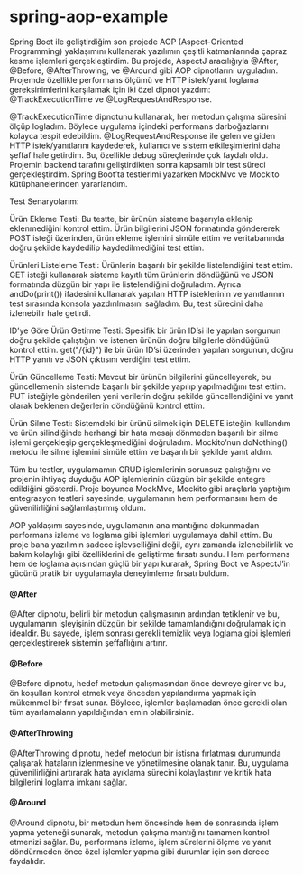 # spring-aop-example

Spring Boot ile geliştirdiğim son projede AOP (Aspect-Oriented Programming) yaklaşımını kullanarak yazılımın çeşitli katmanlarında çapraz kesme işlemleri gerçekleştirdim. Bu projede, AspectJ aracılığıyla @After, @Before, @AfterThrowing, ve @Around gibi AOP dipnotlarını uyguladım. Projemde özellikle performans ölçümü ve HTTP istek/yanıt loglama gereksinimlerini karşılamak için iki özel dipnot yazdım: @TrackExecutionTime ve @LogRequestAndResponse.

@TrackExecutionTime dipnotunu kullanarak, her metodun çalışma süresini ölçüp logladım. Böylece uygulama içindeki performans darboğazlarını kolayca tespit edebildim.
@LogRequestAndResponse ile gelen ve giden HTTP istek/yanıtlarını kaydederek, kullanıcı ve sistem etkileşimlerini daha şeffaf hale getirdim. Bu, özellikle debug süreçlerinde çok faydalı oldu.
Projemin backend tarafını geliştirdikten sonra kapsamlı bir test süreci gerçekleştirdim. Spring Boot’ta testlerimi yazarken MockMvc ve Mockito kütüphanelerinden yararlandım.

Test Senaryolarım:

Ürün Ekleme Testi: Bu testte, bir ürünün sisteme başarıyla eklenip eklenmediğini kontrol ettim. Ürün bilgilerini JSON formatında göndererek POST isteği üzerinden, ürün ekleme işlemini simüle ettim ve veritabanında doğru şekilde kaydedilip kaydedilmediğini test ettim.

Ürünleri Listeleme Testi: Ürünlerin başarılı bir şekilde listelendiğini test ettim. GET isteği kullanarak sisteme kayıtlı tüm ürünlerin döndüğünü ve JSON formatında düzgün bir yapı ile listelendiğini doğruladım. Ayrıca andDo(print()) ifadesini kullanarak yapılan HTTP isteklerinin ve yanıtlarının test sırasında konsola yazdırılmasını sağladım. Bu, test sürecini daha izlenebilir hale getirdi.

ID’ye Göre Ürün Getirme Testi: Spesifik bir ürün ID’si ile yapılan sorgunun doğru şekilde çalıştığını ve istenen ürünün doğru bilgilerle döndüğünü kontrol ettim. get("/{id}") ile bir ürün ID’si üzerinden yapılan sorgunun, doğru HTTP yanıtı ve JSON çıktısını verdiğini test ettim.

Ürün Güncelleme Testi: Mevcut bir ürünün bilgilerini güncelleyerek, bu güncellemenin sistemde başarılı bir şekilde yapılıp yapılmadığını test ettim. PUT isteğiyle gönderilen yeni verilerin doğru şekilde güncellendiğini ve yanıt olarak beklenen değerlerin döndüğünü kontrol ettim.

Ürün Silme Testi: Sistemdeki bir ürünü silmek için DELETE isteğini kullandım ve ürün silindiğinde herhangi bir hata mesajı dönmeden başarılı bir silme işlemi gerçekleşip gerçekleşmediğini doğruladım. Mockito’nun doNothing() metodu ile silme işlemini simüle ettim ve başarılı bir şekilde yanıt aldım.

Tüm bu testler, uygulamamın CRUD işlemlerinin sorunsuz çalıştığını ve projenin ihtiyaç duyduğu AOP işlemlerinin düzgün bir şekilde entegre edildiğini gösterdi. Proje boyunca MockMvc, Mockito gibi araçlarla yaptığım entegrasyon testleri sayesinde, uygulamanın hem performansını hem de güvenilirliğini sağlamlaştırmış oldum.

AOP yaklaşımı sayesinde, uygulamanın ana mantığına dokunmadan performans izleme ve loglama gibi işlemleri uygulamaya dahil ettim. Bu proje bana yazılımın sadece işlevselliğini değil, aynı zamanda izlenebilirlik ve bakım kolaylığı gibi özelliklerini de geliştirme fırsatı sundu. Hem performans hem de loglama açısından güçlü bir yapı kurarak, Spring Boot ve AspectJ’in gücünü pratik bir uygulamayla deneyimleme fırsatı buldum.

#### @After
@After dipnotu, belirli bir metodun çalışmasının ardından tetiklenir ve bu, uygulamanın işleyişinin düzgün bir şekilde tamamlandığını doğrulamak için idealdir. Bu sayede, işlem sonrası gerekli temizlik veya loglama gibi işlemleri gerçekleştirerek sistemin şeffaflığını artırır.

#### @Before
@Before dipnotu, hedef metodun çalışmasından önce devreye girer ve bu, ön koşulları kontrol etmek veya önceden yapılandırma yapmak için mükemmel bir fırsat sunar. Böylece, işlemler başlamadan önce gerekli olan tüm ayarlamaların yapıldığından emin olabilirsiniz.

#### @AfterThrowing
@AfterThrowing dipnotu, hedef metodun bir istisna fırlatması durumunda çalışarak hataların izlenmesine ve yönetilmesine olanak tanır. Bu, uygulama güvenilirliğini artırarak hata ayıklama sürecini kolaylaştırır ve kritik hata bilgilerini loglama imkanı sağlar.

#### @Around
@Around dipnotu, bir metodun hem öncesinde hem de sonrasında işlem yapma yeteneği sunarak, metodun çalışma mantığını tamamen kontrol etmenizi sağlar. Bu, performans izleme, işlem sürelerini ölçme ve yanıt döndürmeden önce özel işlemler yapma gibi durumlar için son derece faydalıdır.